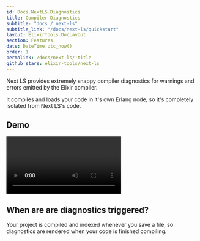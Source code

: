 ```yaml
---
id: Docs.NextLS.Diagnostics
title: Compiler Diagnostics
subtitle: "docs / next-ls"
subtitle_link: "/docs/next-ls/quickstart"
layout: ElixirTools.DocLayout
section: Features
date: DateTime.utc_now()
order: 1
permalink: /docs/next-ls/:title
github_stars: elixir-tools/next-ls
---
```


Next LS provides extremely snappy compiler diagnostics for warnings and errors emitted by the Elixir compiler.

It compiles and loads your code in it's own Erlang node, so it's completely isolated from Next LS's code.

## Demo

<video src="https://f005.backblazeb2.com/file/elixir-tools/next-ls-compiler-diagnostics.mp4" controls></video>

## When are are diagnostics triggered?

Your project is compiled and indexed whenever you save a file, so diagnostics are rendered when your code is finished compiling.
